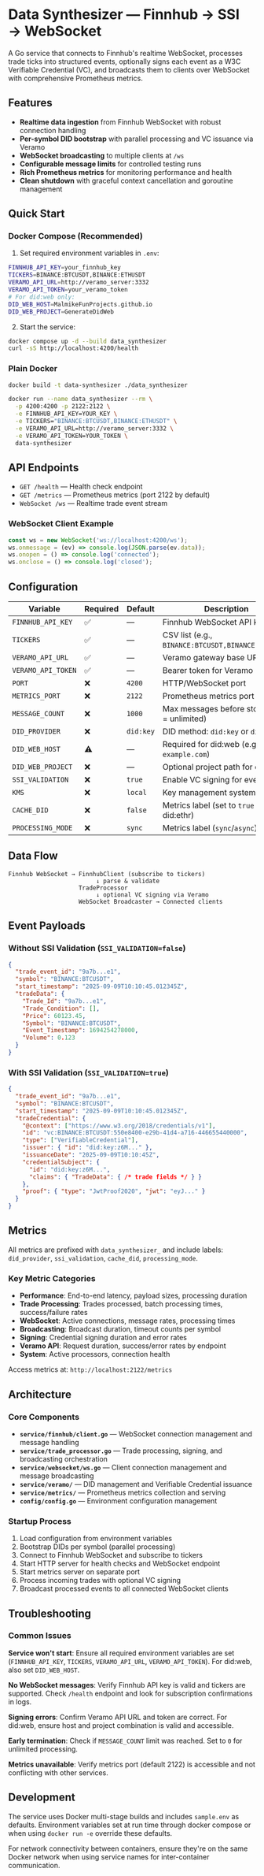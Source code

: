 # Data Synthesizer — Finnhub → SSI → WebSocket

A Go service that connects to Finnhub's realtime WebSocket, processes trade ticks into structured events, optionally signs each event as a W3C Verifiable Credential (VC), and broadcasts them to clients over WebSocket with comprehensive Prometheus metrics.

## Features

- **Realtime data ingestion** from Finnhub WebSocket with robust connection handling
- **Per-symbol DID bootstrap** with parallel processing and VC issuance via Veramo
- **WebSocket broadcasting** to multiple clients at `/ws`
- **Configurable message limits** for controlled testing runs
- **Rich Prometheus metrics** for monitoring performance and health
- **Clean shutdown** with graceful context cancellation and goroutine management

## Quick Start

### Docker Compose (Recommended)

1. Set required environment variables in `.env`:
```bash
FINNHUB_API_KEY=your_finnhub_key
TICKERS=BINANCE:BTCUSDT,BINANCE:ETHUSDT
VERAMO_API_URL=http://veramo_server:3332
VERAMO_API_TOKEN=your_veramo_token
# For did:web only:
DID_WEB_HOST=MalmikeFunProjects.github.io
DID_WEB_PROJECT=GenerateDidWeb
```

2. Start the service:
```bash
docker compose up -d --build data_synthesizer
curl -sS http://localhost:4200/health
```

### Plain Docker

```bash
docker build -t data-synthesizer ./data_synthesizer

docker run --name data_synthesizer --rm \
  -p 4200:4200 -p 2122:2122 \
  -e FINNHUB_API_KEY=YOUR_KEY \
  -e TICKERS="BINANCE:BTCUSDT,BINANCE:ETHUSDT" \
  -e VERAMO_API_URL=http://veramo_server:3332 \
  -e VERAMO_API_TOKEN=YOUR_TOKEN \
  data-synthesizer
```

## API Endpoints

- `GET /health` — Health check endpoint
- `GET /metrics` — Prometheus metrics (port 2122 by default)
- `WebSocket /ws` — Realtime trade event stream

### WebSocket Client Example

```js
const ws = new WebSocket('ws://localhost:4200/ws');
ws.onmessage = (ev) => console.log(JSON.parse(ev.data));
ws.onopen = () => console.log('connected');
ws.onclose = () => console.log('closed');
```

## Configuration

| Variable           | Required | Default   | Description |
|--------------------|----------|-----------|-------------|
| `FINNHUB_API_KEY`  | ✅       | —         | Finnhub WebSocket API key |
| `TICKERS`          | ✅       | —         | CSV list (e.g., `BINANCE:BTCUSDT,BINANCE:ETHUSDT`) |
| `VERAMO_API_URL`   | ✅       | —         | Veramo gateway base URL |
| `VERAMO_API_TOKEN` | ✅       | —         | Bearer token for Veramo |
| `PORT`             | ❌       | `4200`    | HTTP/WebSocket port |
| `METRICS_PORT`     | ❌       | `2122`    | Prometheus metrics port |
| `MESSAGE_COUNT`    | ❌       | `1000`    | Max messages before stopping (0 = unlimited) |
| `DID_PROVIDER`     | ❌       | `did:key` | DID method: `did:key` or `did:web` |
| `DID_WEB_HOST`     | ⚠️       | —         | Required for did:web (e.g., `example.com`) |
| `DID_WEB_PROJECT`  | ❌       | —         | Optional project path for did:web |
| `SSI_VALIDATION`   | ❌       | `true`    | Enable VC signing for events |
| `KMS`              | ❌       | `local`   | Key management system for DIDs |
| `CACHE_DID`        | ❌       | `false`   | Metrics label (set to `true` for did:ethr) |
| `PROCESSING_MODE`  | ❌       | `sync`    | Metrics label (`sync`/`async`) |

## Data Flow

```
Finnhub WebSocket → FinnhubClient (subscribe to tickers)
                         ↓ parse & validate
                    TradeProcessor
                         ↓ optional VC signing via Veramo
                    WebSocket Broadcaster → Connected clients
```

## Event Payloads

### Without SSI Validation (`SSI_VALIDATION=false`)

```json
{
  "trade_event_id": "9a7b...e1",
  "symbol": "BINANCE:BTCUSDT",
  "start_timestamp": "2025-09-09T10:10:45.012345Z",
  "tradeData": {
    "Trade_Id": "9a7b...e1",
    "Trade_Condition": [],
    "Price": 60123.45,
    "Symbol": "BINANCE:BTCUSDT",
    "Event_Timestamp": 1694254278000,
    "Volume": 0.123
  }
}
```

### With SSI Validation (`SSI_VALIDATION=true`)

```json
{
  "trade_event_id": "9a7b...e1",
  "symbol": "BINANCE:BTCUSDT",
  "start_timestamp": "2025-09-09T10:10:45.012345Z",
  "tradeCredential": {
    "@context": ["https://www.w3.org/2018/credentials/v1"],
    "id": "vc:BINANCE:BTCUSDT:550e8400-e29b-41d4-a716-446655440000",
    "type": ["VerifiableCredential"],
    "issuer": { "id": "did:key:z6M..." },
    "issuanceDate": "2025-09-09T10:10:45Z",
    "credentialSubject": {
      "id": "did:key:z6M...",
      "claims": { "TradeData": { /* trade fields */ } }
    },
    "proof": { "type": "JwtProof2020", "jwt": "eyJ..." }
  }
}
```

## Metrics

All metrics are prefixed with `data_synthesizer_` and include labels: `did_provider`, `ssi_validation`, `cache_did`, `processing_mode`.

### Key Metric Categories

- **Performance**: End-to-end latency, payload sizes, processing duration
- **Trade Processing**: Trades processed, batch processing times, success/failure rates
- **WebSocket**: Active connections, message rates, processing times
- **Broadcasting**: Broadcast duration, timeout counts per symbol
- **Signing**: Credential signing duration and error rates
- **Veramo API**: Request duration, success/error rates by endpoint
- **System**: Active processors, connection health

Access metrics at: `http://localhost:2122/metrics`

## Architecture

### Core Components

- **`service/finnhub/client.go`** — WebSocket connection management and message handling
- **`service/trade_processor.go`** — Trade processing, signing, and broadcasting orchestration
- **`service/websocket/ws.go`** — Client connection management and message broadcasting
- **`service/veramo/`** — DID management and Verifiable Credential issuance
- **`service/metrics/`** — Prometheus metrics collection and serving
- **`config/config.go`** — Environment configuration management

### Startup Process

1. Load configuration from environment variables
2. Bootstrap DIDs per symbol (parallel processing)
3. Connect to Finnhub WebSocket and subscribe to tickers
4. Start HTTP server for health checks and WebSocket endpoint
5. Start metrics server on separate port
6. Process incoming trades with optional VC signing
7. Broadcast processed events to all connected WebSocket clients

## Troubleshooting

### Common Issues

**Service won't start**: Ensure all required environment variables are set (`FINNHUB_API_KEY`, `TICKERS`, `VERAMO_API_URL`, `VERAMO_API_TOKEN`). For did:web, also set `DID_WEB_HOST`.

**No WebSocket messages**: Verify Finnhub API key is valid and tickers are supported. Check `/health` endpoint and look for subscription confirmations in logs.

**Signing errors**: Confirm Veramo API URL and token are correct. For did:web, ensure host and project combination is valid and accessible.

**Early termination**: Check if `MESSAGE_COUNT` limit was reached. Set to `0` for unlimited processing.

**Metrics unavailable**: Verify metrics port (default 2122) is accessible and not conflicting with other services.

## Development

The service uses Docker multi-stage builds and includes `sample.env` as defaults. Environment variables set at run time through docker compose or when using `docker run -e` override these defaults.

For network connectivity between containers, ensure they're on the same Docker network when using service names for inter-container communication.

